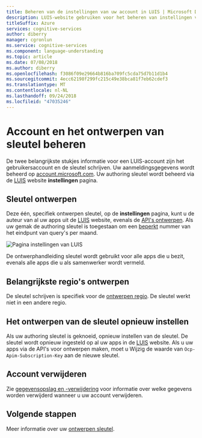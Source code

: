 ```yaml
---
title: Beheren van de instellingen van uw account in LUIS | Microsoft Docs
description: LUIS-website gebruiken voor het beheren van instellingen van uw account.
titleSuffix: Azure
services: cognitive-services
author: diberry
manager: cgronlun
ms.service: cognitive-services
ms.component: language-understanding
ms.topic: article
ms.date: 07/08/2018
ms.author: diberry
ms.openlocfilehash: f3086f09e29664b816ba709fc5cda75d7b11d1b4
ms.sourcegitcommit: 4ecc62198f299fc215c49e38bca81f7eb62cdef3
ms.translationtype: MT
ms.contentlocale: nl-NL
ms.lasthandoff: 09/24/2018
ms.locfileid: "47035246"
---
```

# <a name="manage-account-and-authoring-key"></a>Account en het ontwerpen van sleutel beheren
De twee belangrijkste stukjes informatie voor een LUIS-account zijn het gebruikersaccount en de sleutel schrijven. Uw aanmeldingsgegevens wordt beheerd op [account.microsoft.com](https://account.microsoft.com). Uw authoring sleutel wordt beheerd via de [LUIS](luis-reference-regions.md) website **instellingen** pagina. 

## <a name="authoring-key"></a>Sleutel ontwerpen

Deze één, specifiek ontwerpen sleutel, op de **instellingen** pagina, kunt u de auteur van al uw apps uit de [LUIS](luis-reference-regions.md) website, evenals de [API's ontwerpen](https://aka.ms/luis-authoring-api). Als uw gemak de authoring sleutel is toegestaan om een [beperkt](luis-boundaries.md) nummer van het eindpunt van query's per maand. 

![Pagina instellingen van LUIS](./media/luis-how-to-account-settings/account-settings.png)

De ontwerphandleiding sleutel wordt gebruikt voor alle apps die u bezit, evenals alle apps die u als samenwerker wordt vermeld.

## <a name="authoring-key-regions"></a>Belangrijkste regio's ontwerpen
De sleutel schrijven is specifiek voor de [ontwerpen regio](luis-reference-regions.md#publishing-regions). De sleutel werkt niet in een andere regio. 

## <a name="reset-authoring-key"></a>Het ontwerpen van de sleutel opnieuw instellen
Als uw authoring sleutel is geknoeid, opnieuw instellen van de sleutel. De sleutel wordt opnieuw ingesteld op al uw apps in de [LUIS](luis-reference-regions.md) website. Als u uw apps via de API's voor ontwerpen maken, moet u Wijzig de waarde van `Ocp-Apim-Subscription-Key` aan de nieuwe sleutel. 

## <a name="delete-account"></a>Account verwijderen
Zie [gegevensopslag en -verwijdering](luis-concept-data-storage.md#accounts) voor informatie over welke gegevens worden verwijderd wanneer u uw account verwijderen. 

## <a name="next-steps"></a>Volgende stappen

Meer informatie over uw [ontwerpen sleutel](luis-concept-keys.md#authoring-key). 

